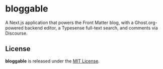 # bloggable

A Next.js application that powers the Front Matter blog, with a Ghost.org-powered backend editor, a Typesense full-text search, and comments via Discourse.


## License

**bloggable** is released under the [MIT License](https://github.com/front-matter/bloggable/blob/master/LICENSE.md).
